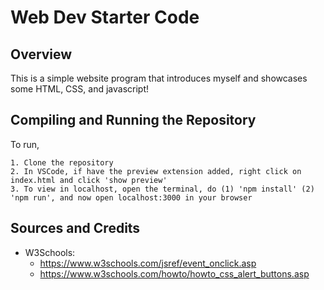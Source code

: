 # Web Dev Starter Code

## Overview

This is a simple website program that introduces myself and showcases some HTML, CSS, and javascript!

## Compiling and Running the Repository

To run,

    1. Clone the repository
    2. In VSCode, if have the preview extension added, right click on index.html and click 'show preview'
    3. To view in localhost, open the terminal, do (1) 'npm install' (2) 'npm run', and now open localhost:3000 in your browser

## Sources and Credits

- W3Schools:
  - https://www.w3schools.com/jsref/event_onclick.asp
  - https://www.w3schools.com/howto/howto_css_alert_buttons.asp
